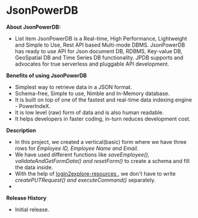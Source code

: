 ﻿# JsonPowerDB
**About JsonPowerDB:**
 - List item JsonPowerDB is a Real-time, High Performance, Lightweight and Simple to Use, Rest API based Multi-mode DBMS. JsonPowerDB has ready to use API for Json document DB, RDBMS, Key-value DB, GeoSpatial DB and Time Series DB functionality. JPDB supports and advocates for true serverless and pluggable API development.

**Benefits of using JsonPowerDB**
 - Simplest way to retrieve data in a JSON format. 
 - Schema-free, Simple to use, Nimble and In-Memory database. 
 - It is built on top of one of the fastest and real-time data indexing engine - PowerIndeX.
 -  It is low level (raw) form of data and is also human readable.
 -  It helps developers in faster coding, in-turn reduces development cost.

 **Description**
 

 - In this project, we created a vertical(basic) form where we have three rows for *Employee ID, Employee Name *and* Email.*
 - We have used different functions like *saveEmployee(), validateAndGetFormData() *and* resetForm()* to create a schema and fill the data inside.
 - With the help of [login2explore-resources ](https://login2explore.com/jpdb/resources/js/0.0.3/jpdb-commons.js), we don't have to write *createPUTRequest() *and* executeCommand()* separately.
 - 
**Release History**

 - Initial release.

